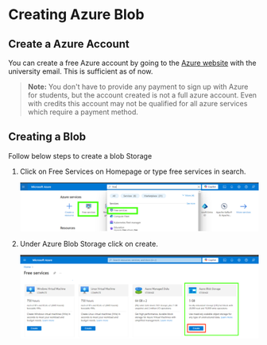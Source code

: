 # Creating Azure Blob

## Create a Azure Account

You can create a free Azure account by going to the [Azure website](https://azure.microsoft.com/en-us/free/students) with the university email. This is sufficient as of now.
> **Note:** You don't have to provide any payment to sign up with Azure for students, but the account created is not a full azure account. Even with credits this account may not be qualified for all azure services which require a payment method. 

## Creating a Blob

Follow below steps to create a blob Storage

1. Click on Free Services on Homepage or type free services in search.

    ![](./images/free-services.png)

2. Under Azure Blob Storage click on create.

    ![](./images/Azure%20Blob%20storage.png)